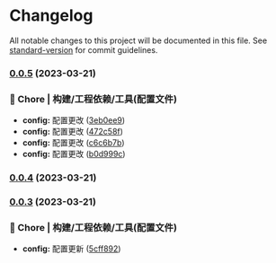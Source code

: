 # Changelog

All notable changes to this project will be documented in this file. See [standard-version](https://github.com/conventional-changelog/standard-version) for commit guidelines.

### [0.0.5](https://github.com/Shawsam/chatGPT/compare/v0.0.8...v0.0.5) (2023-03-21)

### 🚀 Chore | 构建/工程依赖/工具(配置文件)

- **config:** 配置更改 ([3eb0ee9](https://github.com/Shawsam/chatGPT/commit/3eb0ee953ee15284c05d38cab21573182f5082cc))
- **config:** 配置更改 ([472c58f](https://github.com/Shawsam/chatGPT/commit/472c58f92b133560c629c3acfe90330b827eaced))
- **config:** 配置更改 ([c6c6b7b](https://github.com/Shawsam/chatGPT/commit/c6c6b7b3f93b4c128eb30c9dd70fa25c7cc21307))
- **config:** 配置更改 ([b0d999c](https://github.com/Shawsam/chatGPT/commit/b0d999cfeba28f07b725ae331213497c9c113c2e))

### [0.0.4](http://git.tarsocial.com/data-api/innovation/chatgptwebv2/compare/v0.0.3...v0.0.4) (2023-03-21)

### [0.0.3](http://git.tarsocial.com/data-api/innovation/chatgptwebv2/compare/v0.0.2...v0.0.3) (2023-03-21)

### 🚀 Chore | 构建/工程依赖/工具(配置文件)

- **config:** 配置更新 ([5cff892](http://git.tarsocial.com/data-api/innovation/chatgptwebv2/commit/5cff892f32b19f77db49d94c2af230021851c3db))
